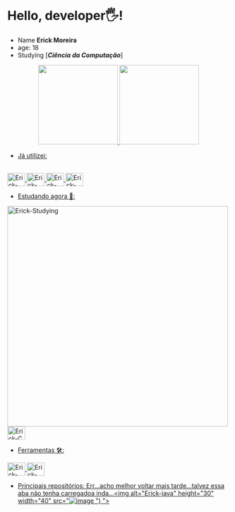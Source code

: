 # Hello, developer🖐!

- Name **Erick Moreira**
- age: 18
- Studying [***Ciência da Computação***]

<div align="center" style="display: inline_block">
  <a href="https://github.com/ErickMoreira13">
    <img height="180em" src="https://github-readme-stats.vercel.app/api?username=ErickMoreira13&show_icons=true&theme=dark&include_all_commits=true&count_private=true"/>
    <img height="180em" src="https://github-readme-stats.vercel.app/api/top-langs/?username=ErickMoreira13&layout=compact&langs_count=7&theme=dark"/>
</div>
  
 - Já utilizei:
<div style="display: inline_block"><br>
  <img align="center" alt="Erick-java" height="30" width="40" src="https://cdn.jsdelivr.net/gh/devicons/devicon/icons/java/java-original.svg">
  <img align="center" alt="Erick-php" height="30" width="40" src="https://cdn.jsdelivr.net/gh/devicons/devicon/icons/php/php-plain.svg">
  <img align="center" alt="Erick-mysql" height="30" width="40" src="https://cdn.jsdelivr.net/gh/devicons/devicon/icons/mysql/mysql-original.svg">
  <img align="center" alt="Erick-html" height="30" width="40" src="https://cdn.jsdelivr.net/gh/devicons/devicon/icons/html5/html5-original.svg">
 </div>
  
  - Estudando agora 📕:
  <img align="center" alt="Erick-Studying" width="500" src="https://i.pinimg.com/originals/23/60/17/2360177deef4dcbf5b029f3b97b3448b.jpg">
  <img align="center" alt="Erick-C" height="30" width="40" src="https://cdn.jsdelivr.net/gh/devicons/devicon/icons/c/c-original.svg">
  
  - Ferramentas 🛠:
   <img align="center" alt="Erick-VScode" height="30" width="40" src="https://cdn.jsdelivr.net/gh/devicons/devicon/icons/vscode/vscode-original.svg">
   <img align="center" alt="Erick-opera" height="30" width="40" src="https://cdn.jsdelivr.net/gh/devicons/devicon/icons/opera/opera-original.svg">

  - Principais repositórios:
  Err...acho melhor voltar mais tarde...talvez essa aba não tenha carregadoa inda...<img alt="Erick-java" height="30" width="40" src="![image](https://user-images.githubusercontent.com/92134629/197406530-0977856d-e49b-4147-a806-814460dc3b2d.png)
")
">
  
  
          
          
  
  
 
